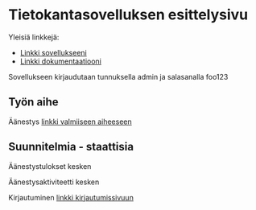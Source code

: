 # Tietokantasovelluksen esittelysivu

Yleisiä linkkejä:

* [Linkki sovellukseeni](https://rikukali.users.cs.helsinki.fi/leiska)
* [Linkki dokumentaatiooni](https://github.com/rrrkkk/Tsoha-Bootstrap/blob/master/doc/dokumentaatio.pdf)

Sovellukseen kirjaudutaan tunnuksella admin ja salasanalla foo123

## Työn aihe

Äänestys [linkki valmiiseen aiheeseen](http://advancedkittenry.github.io/suunnittelu_ja_tyoymparisto/aiheet/Aanestys.html)

## Suunnitelmia - staattisia

Äänestystulokset kesken

Äänestysaktiviteetti kesken

Kirjautuminen [linkki kirjautumissivuun](https://rikukali.users.cs.helsinki.fi/leiska/login)

